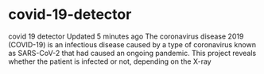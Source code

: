 # covid-19-detector
covid 19 detector  Updated 5 minutes ago The coronavirus disease 2019 (COVID-19) is an infectious disease caused by a type of coronavirus known as SARS-CoV-2 that had caused an ongoing pandemic. This project reveals whether the patient is infected or not, depending on the X-ray
